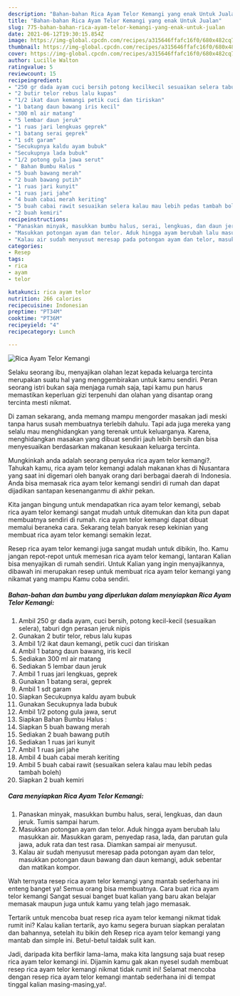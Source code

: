 ```yaml
---
description: "Bahan-bahan Rica Ayam Telor Kemangi yang enak Untuk Jualan"
title: "Bahan-bahan Rica Ayam Telor Kemangi yang enak Untuk Jualan"
slug: 775-bahan-bahan-rica-ayam-telor-kemangi-yang-enak-untuk-jualan
date: 2021-06-12T19:30:15.854Z
image: https://img-global.cpcdn.com/recipes/a315646ffafc16f0/680x482cq70/rica-ayam-telor-kemangi-foto-resep-utama.jpg
thumbnail: https://img-global.cpcdn.com/recipes/a315646ffafc16f0/680x482cq70/rica-ayam-telor-kemangi-foto-resep-utama.jpg
cover: https://img-global.cpcdn.com/recipes/a315646ffafc16f0/680x482cq70/rica-ayam-telor-kemangi-foto-resep-utama.jpg
author: Lucille Walton
ratingvalue: 5
reviewcount: 15
recipeingredient:
- "250 gr dada ayam cuci bersih potong kecilkecil sesuaikan selera taburi dgn perasan jeruk nipis"
- "2 butir telor rebus lalu kupas"
- "1/2 ikat daun kemangi petik cuci dan tiriskan"
- "1 batang daun bawang iris kecil"
- "300 ml air matang"
- "5 lembar daun jeruk"
- "1 ruas jari lengkuas geprek"
- "1 batang serai geprek"
- "1 sdt garam"
- "Secukupnya kaldu ayam bubuk"
- "Secukupnya lada bubuk"
- "1/2 potong gula jawa serut"
- " Bahan Bumbu Halus "
- "5 buah bawang merah"
- "2 buah bawang putih"
- "1 ruas jari kunyit"
- "1 ruas jari jahe"
- "4 buah cabai merah keriting"
- "5 buah cabai rawit sesuaikan selera kalau mau lebih pedas tambah boleh"
- "2 buah kemiri"
recipeinstructions:
- "Panaskan minyak, masukkan bumbu halus, serai, lengkuas, dan daun jeruk. Tumis sampai harum."
- "Masukkan potongan ayam dan telor. Aduk hingga ayam berubah lalu masukkan air. Masukkan garam, penyedap rasa, lada, dan parutan gula jawa, aduk rata dan test rasa. Diamkan sampai air menyusut."
- "Kalau air sudah menyusut meresap pada potongan ayam dan telor, masukkan potongan daun bawang dan daun kemangi, aduk sebentar dan matikan kompor."
categories:
- Resep
tags:
- rica
- ayam
- telor

katakunci: rica ayam telor 
nutrition: 266 calories
recipecuisine: Indonesian
preptime: "PT34M"
cooktime: "PT36M"
recipeyield: "4"
recipecategory: Lunch

---
```



![Rica Ayam Telor Kemangi](https://img-global.cpcdn.com/recipes/a315646ffafc16f0/680x482cq70/rica-ayam-telor-kemangi-foto-resep-utama.jpg)

Selaku seorang ibu, menyajikan olahan lezat kepada keluarga tercinta merupakan suatu hal yang menggembirakan untuk kamu sendiri. Peran seorang istri bukan saja menjaga rumah saja, tapi kamu pun harus memastikan keperluan gizi terpenuhi dan olahan yang disantap orang tercinta mesti nikmat.

Di zaman  sekarang, anda memang mampu mengorder masakan jadi meski tanpa harus susah membuatnya terlebih dahulu. Tapi ada juga mereka yang selalu mau menghidangkan yang terenak untuk keluarganya. Karena, menghidangkan masakan yang dibuat sendiri jauh lebih bersih dan bisa menyesuaikan berdasarkan makanan kesukaan keluarga tercinta. 



Mungkinkah anda adalah seorang penyuka rica ayam telor kemangi?. Tahukah kamu, rica ayam telor kemangi adalah makanan khas di Nusantara yang saat ini digemari oleh banyak orang dari berbagai daerah di Indonesia. Anda bisa memasak rica ayam telor kemangi sendiri di rumah dan dapat dijadikan santapan kesenanganmu di akhir pekan.

Kita jangan bingung untuk mendapatkan rica ayam telor kemangi, sebab rica ayam telor kemangi sangat mudah untuk ditemukan dan kita pun dapat membuatnya sendiri di rumah. rica ayam telor kemangi dapat dibuat memalui beraneka cara. Sekarang telah banyak resep kekinian yang membuat rica ayam telor kemangi semakin lezat.

Resep rica ayam telor kemangi juga sangat mudah untuk dibikin, lho. Kamu jangan repot-repot untuk memesan rica ayam telor kemangi, lantaran Kalian bisa menyajikan di rumah sendiri. Untuk Kalian yang ingin menyajikannya, dibawah ini merupakan resep untuk membuat rica ayam telor kemangi yang nikamat yang mampu Kamu coba sendiri.

<!--inarticleads1-->

##### Bahan-bahan dan bumbu yang diperlukan dalam menyiapkan Rica Ayam Telor Kemangi:

1. Ambil 250 gr dada ayam, cuci bersih, potong kecil-kecil (sesuaikan selera), taburi dgn perasan jeruk nipis
1. Gunakan 2 butir telor, rebus lalu kupas
1. Ambil 1/2 ikat daun kemangi, petik cuci dan tiriskan
1. Ambil 1 batang daun bawang, iris kecil
1. Sediakan 300 ml air matang
1. Sediakan 5 lembar daun jeruk
1. Ambil 1 ruas jari lengkuas, geprek
1. Gunakan 1 batang serai, geprek
1. Ambil 1 sdt garam
1. Siapkan Secukupnya kaldu ayam bubuk
1. Gunakan Secukupnya lada bubuk
1. Ambil 1/2 potong gula jawa, serut
1. Siapkan  Bahan Bumbu Halus :
1. Siapkan 5 buah bawang merah
1. Sediakan 2 buah bawang putih
1. Sediakan 1 ruas jari kunyit
1. Ambil 1 ruas jari jahe
1. Ambil 4 buah cabai merah keriting
1. Ambil 5 buah cabai rawit (sesuaikan selera kalau mau lebih pedas tambah boleh)
1. Siapkan 2 buah kemiri




<!--inarticleads2-->

##### Cara menyiapkan Rica Ayam Telor Kemangi:

1. Panaskan minyak, masukkan bumbu halus, serai, lengkuas, dan daun jeruk. Tumis sampai harum.
1. Masukkan potongan ayam dan telor. Aduk hingga ayam berubah lalu masukkan air. Masukkan garam, penyedap rasa, lada, dan parutan gula jawa, aduk rata dan test rasa. Diamkan sampai air menyusut.
1. Kalau air sudah menyusut meresap pada potongan ayam dan telor, masukkan potongan daun bawang dan daun kemangi, aduk sebentar dan matikan kompor.




Wah ternyata resep rica ayam telor kemangi yang mantab sederhana ini enteng banget ya! Semua orang bisa membuatnya. Cara buat rica ayam telor kemangi Sangat sesuai banget buat kalian yang baru akan belajar memasak maupun juga untuk kamu yang telah jago memasak.

Tertarik untuk mencoba buat resep rica ayam telor kemangi nikmat tidak rumit ini? Kalau kalian tertarik, ayo kamu segera buruan siapkan peralatan dan bahannya, setelah itu bikin deh Resep rica ayam telor kemangi yang mantab dan simple ini. Betul-betul taidak sulit kan. 

Jadi, daripada kita berfikir lama-lama, maka kita langsung saja buat resep rica ayam telor kemangi ini. Dijamin kamu gak akan nyesel sudah membuat resep rica ayam telor kemangi nikmat tidak rumit ini! Selamat mencoba dengan resep rica ayam telor kemangi mantab sederhana ini di tempat tinggal kalian masing-masing,ya!.

